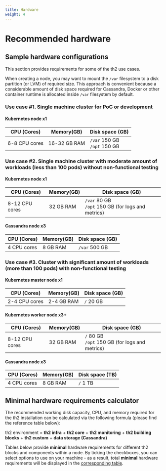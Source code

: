 ```yaml
---
title: Hardware
weight: 4
---
```


# Recommended hardware

## Sample hardware configurations

This section provides requirements for some of the th2 use cases.

<notice note >

When creating a node, you may want to mount the `/var` filesystem to a
disk partition (or LVM) of required size.
This approach is convenient because a considerable
amount of disk space required for Cassandra, Docker or
other container runtime is allocated inside `/var` filesystem by default.

</notice >

### Use case #1. Single machine cluster for PoC or development

#### Kubernetes node **x1**

|CPU (Сores)|Memory(GB)	|Disk space (GB)|
|---|---|---|
|6-8 CPU cores|16-32 GB RAM|`/var` 150 GB<br>`/opt` 150 GB|

### Use case #2. Single machine cluster with moderate amount of workloads (less than 100 pods) without non-functional testing

#### Kubernetes node **x1**

|CPU (Сores)|Memory(GB)	|Disk space (GB)|
|---|---|---|
|8-12 CPU cores|32 GB RAM|`/var` 80 GB <br>`/opt` 150 GB (for logs and metrics)|

#### Cassandra node **x3**

|CPU (Сores)|Memory(GB)	|Disk space (GB)|
|---|---|---|
|4 CPU cores|8 GB RAM|`/var` 500 GB|

### Use case #3. Cluster with significant amount of workloads (more than 100 pods) with non-functional testing

#### Kubernetes master node **x1**

|CPU (Сores)|Memory(GB)	|Disk space (GB)|
|---|---|---|
|2-4 CPU cores|2-4 GB RAM|`/` 20 GB|

#### Kubernetes worker node **x3+**

|CPU (Сores)|Memory(GB)	|Disk space (GB)|
|---|---|---|
|8-12 CPU cores|32 GB RAM|`/` 80 GB <br>`/opt` 150 GB (for logs and metrics)|

#### Cassandra node **x3**

|CPU (Сores)|Memory(GB)	|Disk space (TB)|
|---|---|---|
|4 CPU cores|8 GB RAM|`/` 1 TB|

## Minimal hardware requirements calculator

The recommended working disk capacity, CPU, and memory required for the th2 installation can be calculated
via the following formula (please find the reference table below):

th2 environment = **th2 infra** + **th2 core** + **th2 monitoring** + **th2 building blocks** + **th2 custom** + **data storage (Cassandra)**

<notice info >

Tables below provide **minimal** hardware requirements for different th2 blocks and components within a node.
By ticking the checkboxes, you can select options to use on your machine - as a result,
total **minimal** hardware requirements will be displayed in the [corresponding table](#total-requirements).

</notice >


<requirements-calculator-app>

<template v-slot:total>

## Total hardware minimal requirements

</template>

<template v-slot:components>

## th2 components requirements

</template>

<template v-slot:cassandra>

## Apache Cassandra cluster hardware requirements

Though it is possible to use Cassandra single-node installation,
generally it’s recommended to setup at least 3-nodes cluster. Requirements for each node are the same.

</template>

</requirements-calculator-app>
